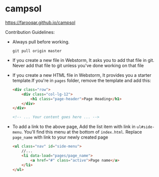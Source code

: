 # campsol
https://farooqar.github.io/campsol

Contribution Guidelines:
* Always pull before working. 

  `git pull origin master`
* If you create a new file in Webstorm, It asks you to add that file in git. Never add that file to git unless you've done working on that file
* If you create a new HTML file in Webstorm, It provides you a starter template.If you're in `pages` folder, remove the template and add this:

  ```html
  <div class="row">
      <div class="col-lg-12">
          <h1 class="page-header">Page Heading</h1>
      </div>
  </div>

  <!-- ... Your content goes here ... -->

  ```
* To add a link to the above page, Add the list item with link in `ul#side-menu`. You'll find this menu at the bottom of `index.html`.
Replace `page_name` with link to your newly created page

  ```html
  <ul class="nav" id="side-menu">
      //...
      <li data-load="pages/page_name">
          <a href="#" class="active">Page name</a>
      </li>
  </ul>
  ```
